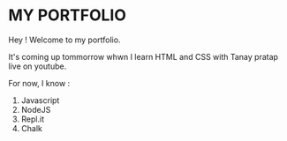 # MY PORTFOLIO

Hey ! Welcome to my portfolio.


 It's  coming up tommorrow whwn I learn HTML and CSS with Tanay pratap live on youtube.

 For now, I know :
  
  1. Javascript
  2. NodeJS
  3. Repl.it
  4. Chalk
